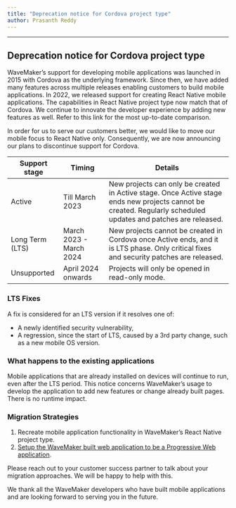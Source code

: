 ```yaml
---
title: "Deprecation notice for Cordova project type"
author: Prasanth Reddy
---
```

---

## Deprecation notice for Cordova project type

WaveMaker’s support for developing mobile applications was launched in 2015 with Cordova as the underlying framework. Since then, we have added many features across multiple releases enabling customers to build mobile applications. In 2022, we released support for creating React Native mobile applications. The capabilities in React Native project type now match that of Cordova. We continue to innovate the developer experience by adding new features as well. Refer to this link for the most up-to-date comparison.

In order for us to serve our customers better, we would like to move our mobile focus to React Native only. Consequently, we are now announcing our plans to discontinue support for Cordova.

<!-- truncate -->

| Support stage | Timing | Details |
| ------ | ------ | ------ |
| Active | Till March 2023 | New projects can only be created in Active stage. Once Active stage ends new projects cannot be created. Regularly scheduled updates and patches are released. |
| Long Term (LTS) | March 2023 - March 2024 | New projects cannot be created in Cordova once Active ends, and it is LTS phase. Only critical fixes and security patches are released. |
| Unsupported | April 2024 onwards | Projects will only be opened in read-only mode. |


### LTS Fixes

A fix is considered for an LTS version if it resolves one of:

* A newly identified security vulnerability,
* A regression, since the start of LTS, caused by a 3rd party change, such as a new mobile OS version.

### What happens to the existing applications

Mobile applications that are already installed on devices will continue to run, even after the LTS period. This notice concerns WaveMaker’s usage to develop the application to add new features or change already built pages. There is no runtime impact.

### Migration Strategies

1. Recreate mobile application functionality in WaveMaker’s React Native project type.
2. [Setup the WaveMaker built web application to be a Progressive Web application](https://www.wavemaker.com/creating-progressive-web-applications-with-wavemaker/).

Please reach out to your customer success partner to talk about your migration approaches. We will be happy to help with this. 

We thank all the WaveMaker developers who have built mobile applications and are looking forward to serving you in the future.
